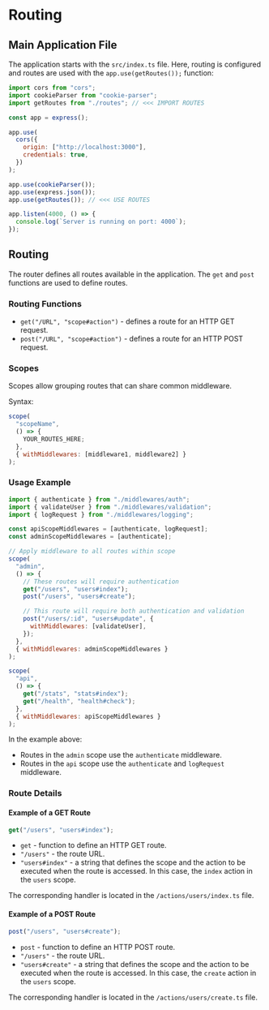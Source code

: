 # Routing

## Main Application File

The application starts with the `src/index.ts` file. Here, routing is configured and routes are used with the `app.use(getRoutes());` function:

```javascript
import cors from "cors";
import cookieParser from "cookie-parser";
import getRoutes from "./routes"; // <<< IMPORT ROUTES

const app = express();

app.use(
  cors({
    origin: ["http://localhost:3000"],
    credentials: true,
  })
);

app.use(cookieParser());
app.use(express.json());
app.use(getRoutes()); // <<< USE ROUTES

app.listen(4000, () => {
  console.log(`Server is running on port: 4000`);
});
```

## Routing

The router defines all routes available in the application. The `get` and `post` functions are used to define routes.

### Routing Functions

- `get("/URL", "scope#action")` - defines a route for an HTTP GET request.
- `post("/URL", "scope#action")` - defines a route for an HTTP POST request.

### Scopes

Scopes allow grouping routes that can share common middleware.

Syntax:

```javascript
scope(
  "scopeName",
  () => {
    YOUR_ROUTES_HERE;
  },
  { withMiddlewares: [middleware1, middleware2] }
);
```

### Usage Example

```javascript
import { authenticate } from "./middlewares/auth";
import { validateUser } from "./middlewares/validation";
import { logRequest } from "./middlewares/logging";

const apiScopeMiddlewares = [authenticate, logRequest];
const adminScopeMiddlewares = [authenticate];

// Apply middleware to all routes within scope
scope(
  "admin",
  () => {
    // These routes will require authentication
    get("/users", "users#index");
    post("/users", "users#create");

    // This route will require both authentication and validation
    post("/users/:id", "users#update", {
      withMiddlewares: [validateUser],
    });
  },
  { withMiddlewares: adminScopeMiddlewares }
);

scope(
  "api",
  () => {
    get("/stats", "stats#index");
    get("/health", "health#check");
  },
  { withMiddlewares: apiScopeMiddlewares }
);
```

In the example above:

- Routes in the `admin` scope use the `authenticate` middleware.
- Routes in the `api` scope use the `authenticate` and `logRequest` middleware.

### Route Details

#### Example of a GET Route

```javascript
get("/users", "users#index");
```

- `get` - function to define an HTTP GET route.
- `"/users"` - the route URL.
- `"users#index"` - a string that defines the scope and the action to be executed when the route is accessed. In this case, the `index` action in the `users` scope.

The corresponding handler is located in the `/actions/users/index.ts` file.

#### Example of a POST Route

```javascript
post("/users", "users#create");
```

- `post` - function to define an HTTP POST route.
- `"/users"` - the route URL.
- `"users#create"` - a string that defines the scope and the action to be executed when the route is accessed. In this case, the `create` action in the `users` scope.

The corresponding handler is located in the `/actions/users/create.ts` file.
